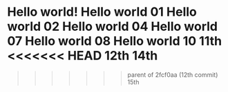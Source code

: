 Hello world!
Hello world 01
Hello world 02
Hello world 04
Hello world 07
Hello world 08
Hello world 10
11th
<<<<<<< HEAD
12th
14th
=======
>>>>>>> parent of 2fcf0aa (12th commit)
15th
